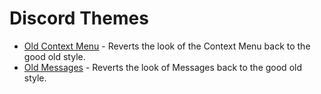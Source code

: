 # Discord Themes

* [Old Context Menu](https://github.com/Trixlight/BDStuff/tree/master/Themes/OldContextMenu/) - Reverts the look of the Context Menu back to the good old style.
* [Old Messages](https://github.com/Trixlight/BDStuff/tree/master/Themes/OldMessages) - Reverts the look of Messages back to the good old style.

